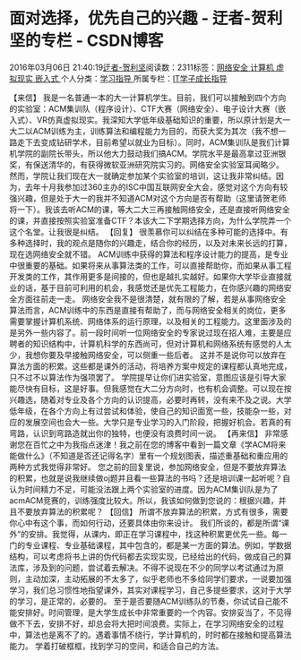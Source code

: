 
# 面对选择，优先自己的兴趣 - 迂者-贺利坚的专栏 - CSDN博客

2016年03月06日 21:40:19[迂者-贺利坚](https://me.csdn.net/sxhelijian)阅读数：2311标签：[网络安全																](https://so.csdn.net/so/search/s.do?q=网络安全&t=blog)[计算机																](https://so.csdn.net/so/search/s.do?q=计算机&t=blog)[虚拟现实																](https://so.csdn.net/so/search/s.do?q=虚拟现实&t=blog)[嵌入式																](https://so.csdn.net/so/search/s.do?q=嵌入式&t=blog)[
							](https://so.csdn.net/so/search/s.do?q=虚拟现实&t=blog)[
																					](https://so.csdn.net/so/search/s.do?q=计算机&t=blog)个人分类：[学习指导																](https://blog.csdn.net/sxhelijian/article/category/1106461)
[
																					](https://so.csdn.net/so/search/s.do?q=计算机&t=blog)所属专栏：[IT学子成长指导](https://blog.csdn.net/column/details/itstudy.html)[
							](https://so.csdn.net/so/search/s.do?q=计算机&t=blog)
[
																	](https://so.csdn.net/so/search/s.do?q=网络安全&t=blog)


【来信】
我是一名普通一本的大一计算机学生。目前，我们可以接触到四个方向的实验室：ACM集训队（程序设计）、CTF大赛（网络安全）、电子设计大赛（嵌入式）、VR仿真虚拟现实。我深知大学低年级基础知识的重要，所以原计划是大一大二以ACM训练为主，训练算法和编程能力为目的，而获大奖为其次（我不想一路走下去变成钻研学术，目前希望以就业为目标）。同时，ACM集训队是我们计算机学院的副院长带头，所以他大力鼓动我们搞ACM。学院水平是最高拿过亚洲银奖，有保送清华的，有获得微软亚洲研究院实习的。网络安全实验室耳闻略少。
然而，学院让我们现在大一就确定参加某个实验室的培训，这让我非常纠结。因为，去年十月我参加过360主办的ISC中国互联网安全大会，感觉对这个方向有较强兴趣，但是处于大一的我并不知道ACM对这个方向是否有帮助（这里请贺老师将一下）。我该去听ACM的课，等大二大三再接触网络安全，还是直接听网络安全的课，并直接按照实验室准备CTF？本该大二下学期选择方向，为什么学院弄一个这个名堂。让我很是纠结。
【回复】
很羡慕你可以纠结在多种可能的选择中。有多种选择时，我的观点是随你的兴趣走，结合你的经历，以及对未来长远的打算，现在选网络安全就不错。
ACM训练中获得的算法和程序设计能力的提高，是专业中很重要的基础。如果将来从事算法类的工作，可以直接帮助你，而如果从事工程开发类的工作，其作用更多是间接的，但也是越扎实越好。如果你大学毕业直接就业的话，基于目前可利用的机会，我感觉还是优先工程能力，在你感兴趣的网络安全方面往前走一走。
网络安全我不是很清楚，就有限的了解，若是从事网络安全算法而言，ACM训练中的东西是直接有帮助了，而与网络安全相关的岗位，更多需要掌握计算机系统、网络体系的运行原理，以及相关的工程能力。这里面涉及的是另外一些内容了。前一段时间听一位网络安全的专家说过现在招人难，主要是应聘者的知识结构中，计算机科学的东西尚可，但对计算机和网络系统有感觉的人太少，我想你要及早接触网络安全，可以侧重一些后者。
这并不是说你可以放弃在算法方面的积累。这些都是课外的活动，将培养方案中规定的课程都认真地完成，只不过不以算法作为强项罢了。
学院提早让你们进实验室，意图应该是引导大家能尽快有目标，这是好事。但我感觉在大二分方向时，也有机会调整。可以现在按兴趣选，随着对专业及各个方向的认识提高，必要时再转，没有来不及之说。大学低年级，在各个方向上有过尝试和体验，使自己的知识面宽一些，技能杂一些，对应的发展空间也会大一些。大学只是专业学习的入门阶段，把握好机会。若真的有弯路，认识到弯路造就出你的独特，也便没有浪费时间一说。
【再来信】
非常感谢您在百忙之中为我指点迷津！我之前在您的博客中看到一篇文章《学ACM将来能做什么》（不知道是否还记得名字）里有一个规划图表，描述重基础和重应用的两种方式我觉得非常好。 您之前的回复里说，参加网络安全，但是不要放弃算法的积累，也就是说我继续做oj题并且看一些算法的书吗？还是培训课一起听呢？自认为时间精力不足，可能没法跟上两个实验室的进度。因为ACM集训队是为了acmACM竞赛的，训练强度比较大。所以，我该如何做到您说的：根据兴趣，并且不要放弃算法的积累呢？
【回信】
所谓不放弃算法的积累，方式有很多，需要你心中有这个事，而如何行动，还要具体由你来设计。
我们所谈的，都是所谓“课外”的安排。我觉得，从课内，即正在学习课程中，找这种积累更优先一些。每一门的专业课程、专业基础课程，其中包含的，都是某一方面的算法。例如，学数据结构，可以考虑将书上讲的伪代码都去实现实现，已经给出的代码，做成自己的算法库，涉及到的问题，尝试着去解决。不得不说现在不少的同学以考试通过为原则，主动加深，主动拓展的不太多了，似乎老师也不多给同学们要求，一说要加强学习，我们总习惯性地指望课外，其实对课程学习，自己多提些要求，这对于大学的学习，是正常的，必要的。
至于是否要随ACM训练队的节奏，你试试自己能不能安排好。时间管理，是大学生成长中非常重要的一个内容。安排妥当了，不见得做不下去，安排不好，却总会将大把时间浪费。实际上，在学习网络安全的过程中，算法也是离不了的。遇着事情不绕行，学计算机的，时时都在接触和提高算法能力。
学着打破框框，找到学习的空间，和适合自己的方法。

